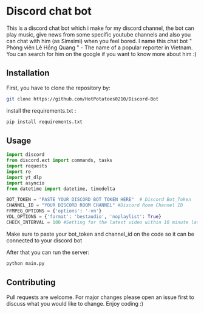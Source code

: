# Discord chat bot
This is a discord chat bot which i make for my discord channel, the bot can play music, give news from some specific youtube channels and also you can chat with him (as Simsimi) when you feel bored. I name this chat bot " Phóng viên Lê Hồng Quang " - The name of a popular reporter in Vietnam. You can search for him on the google if you want to know more about him :)

## Installation
First, you have to clone the repository by: 
```bash
git clone https://github.com/HotPotatoes0210/Discord-Bot
```

install the requirements.txt :
```bash
pip install requirements.txt
```

## Usage

```python
import discord
from discord.ext import commands, tasks
import requests
import re
import yt_dlp
import asyncio
from datetime import datetime, timedelta

BOT_TOKEN = "PASTE YOUR DISCORD BOT TOKEN HERE"  # Discord Bot_Token
CHANNEL_ID = "YOUR DISCORD ROOM CHANNEL" #Discord Room Channel ID
FFMPEG_OPTIONS = {'options': '-vn'}
YDL_OPTIONS = {'format': 'bestaudio', 'noplaylist': True}
CHECK_INTERVAL = 100 #Setting for the latest video within 10 minute late
```

Make sure to paste your bot_token and channel_id on the code so it can be connected to your discord bot 

After that you can run the server: 
```bash
python main.py
```

## Contributing
Pull requests are welcome. For major changes please open an issue first to discuss what you would like to change. Enjoy coding :)
